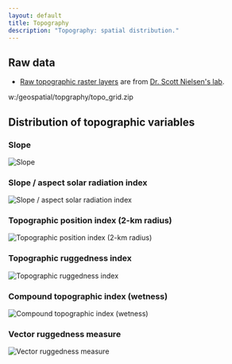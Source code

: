 ```yaml
---
layout: default
title: Topography
description: "Topography: spatial distribution."
---
```


## Raw data

* <a href="{{ site.ftproot }}/geospatial/topography/topo_grid.zip">Raw topographic raster layers</a> are from <a href="http://www.ace-lab.org/">Dr. Scott Nielsen's lab</a>.

w:/geospatial/topgraphy/topo_grid.zip

## Distribution of topographic variables

<div class="col-6 col-sm-6 col-lg-6">
<h3>Slope</h3>
<img src="{{ site.contents }}/geospatial/topography/slope.png" class="img-responsive" alt="Slope"/>
</div>

<div class="col-6 col-sm-6 col-lg-6">
<h3>Slope / aspect solar radiation index</h3>
<img src="{{ site.contents }}/geospatial/topography/slpasp.png" class="img-responsive" alt="Slope / aspect solar radiation index"/>
</div>

<div class="col-6 col-sm-6 col-lg-6">
<h3>Topographic position index (2-km radius)</h3>
<img src="{{ site.contents }}/geospatial/topography/tpi2km.png" class="img-responsive" alt="Topographic position index (2-km radius)"/>
</div>

<div class="col-6 col-sm-6 col-lg-6">
<h3>Topographic ruggedness index</h3>
<img src="{{ site.contents }}/geospatial/topography/tri.png" class="img-responsive" alt="Topographic ruggedness index"/>
</div>

<div class="col-6 col-sm-6 col-lg-6">
<h3>Compound topographic index (wetness)</h3>
<img src="{{ site.contents }}/geospatial/topography/cti.png" class="img-responsive" alt="Compound topographic index (wetness)"/>
</div>

<div class="col-6 col-sm-6 col-lg-6">
<h3>Vector ruggedness measure</h3>
<img src="{{ site.contents }}/geospatial/topography/vrm5x5.png" class="img-responsive" alt="Vector ruggedness measure"/>
</div>
